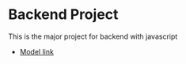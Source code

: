 # Backend Project

This is the major project for backend with javascript
- [Model link](https://app.eraser.io/workspace/YtPqZ1VogxGy1jzIDkzj?origin=share)